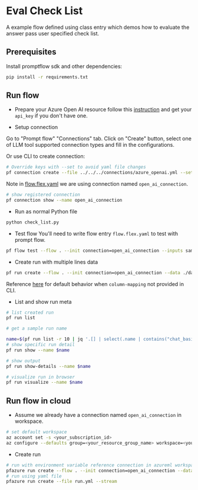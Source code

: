 # Eval Check List
A example flow defined using class entry which demos how to evaluate the answer pass user specified check list.

## Prerequisites

Install promptflow sdk and other dependencies:
```bash
pip install -r requirements.txt
```

## Run flow

- Prepare your Azure Open AI resource follow this [instruction](https://learn.microsoft.com/en-us/azure/cognitive-services/openai/how-to/create-resource?pivots=web-portal) and get your `api_key` if you don't have one.

- Setup connection

Go to "Prompt flow" "Connections" tab. Click on "Create" button, select one of LLM tool supported connection types and fill in the configurations.

Or use CLI to create connection:

```bash
# Override keys with --set to avoid yaml file changes
pf connection create --file ../../../connections/azure_openai.yml --set api_key=<your_api_key> api_base=<your_api_base> --name open_ai_connection
```

Note in [flow.flex.yaml](flow.flex.yaml) we are using connection named `open_ai_connection`.

```bash
# show registered connection
pf connection show --name open_ai_connection
```

- Run as normal Python file

```bash
python check_list.py
```

- Test flow
You'll need to write flow entry `flow.flex.yaml` to test with prompt flow.

```bash
pf flow test --flow . --init connection=open_ai_connection --inputs sample.json
```

- Create run with multiple lines data

```bash
pf run create --flow . --init connection=open_ai_connection --data ./data.jsonl --stream
```

Reference [here](https://aka.ms/pf/column-mapping) for default behavior when `column-mapping` not provided in CLI.

- List and show run meta

```bash
# list created run
pf run list

# get a sample run name

name=$(pf run list -r 10 | jq '.[] | select(.name | contains("chat_basic_")) | .name'| head -n 1 | tr -d '"')
# show specific run detail
pf run show --name $name

# show output
pf run show-details --name $name

# visualize run in browser
pf run visualize --name $name
```

## Run flow in cloud

- Assume we already have a connection named `open_ai_connection` in workspace.

```bash
# set default workspace
az account set -s <your_subscription_id>
az configure --defaults group=<your_resource_group_name> workspace=<your_workspace_name>
```

- Create run

```bash
# run with environment variable reference connection in azureml workspace
pfazure run create --flow . --init connection=open_ai_connection --data ./data.jsonl --stream
# run using yaml file
pfazure run create --file run.yml --stream
